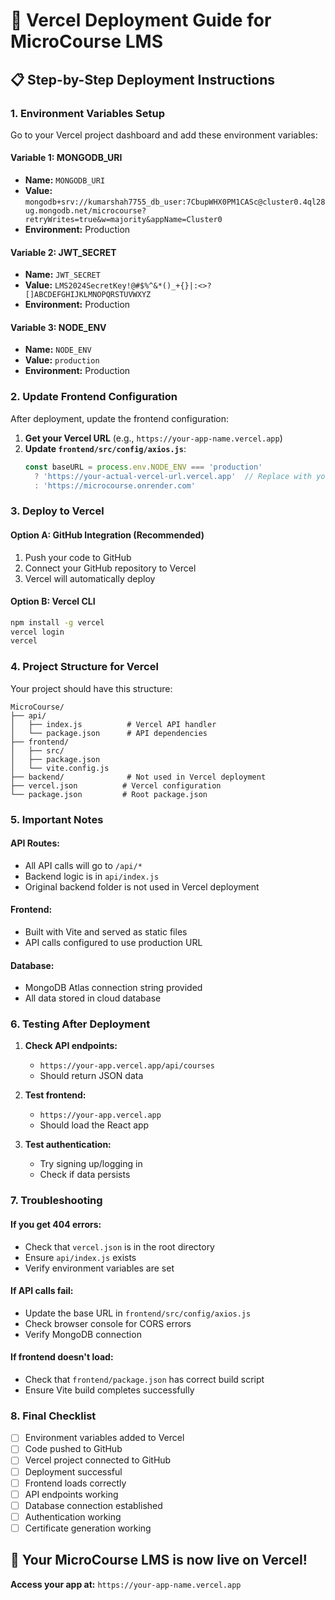 # 🚀 Vercel Deployment Guide for MicroCourse LMS

## 📋 **Step-by-Step Deployment Instructions**

### **1. Environment Variables Setup**

Go to your Vercel project dashboard and add these environment variables:

#### **Variable 1: MONGODB_URI**
- **Name:** `MONGODB_URI`
- **Value:** `mongodb+srv://kumarshah7755_db_user:7CbupWHX0PM1CASc@cluster0.4ql28ug.mongodb.net/microcourse?retryWrites=true&w=majority&appName=Cluster0`
- **Environment:** Production

#### **Variable 2: JWT_SECRET**
- **Name:** `JWT_SECRET`
- **Value:** `LMS2024SecretKey!@#$%^&*()_+{}|:<>?[]ABCDEFGHIJKLMNOPQRSTUVWXYZ`
- **Environment:** Production

#### **Variable 3: NODE_ENV**
- **Name:** `NODE_ENV`
- **Value:** `production`
- **Environment:** Production

### **2. Update Frontend Configuration**

After deployment, update the frontend configuration:

1. **Get your Vercel URL** (e.g., `https://your-app-name.vercel.app`)
2. **Update `frontend/src/config/axios.js`**:
   ```javascript
   const baseURL = process.env.NODE_ENV === 'production' 
     ? 'https://your-actual-vercel-url.vercel.app'  // Replace with your actual URL
     : 'https://microcourse.onrender.com'
   ```

### **3. Deploy to Vercel**

#### **Option A: GitHub Integration (Recommended)**
1. Push your code to GitHub
2. Connect your GitHub repository to Vercel
3. Vercel will automatically deploy

#### **Option B: Vercel CLI**
```bash
npm install -g vercel
vercel login
vercel
```

### **4. Project Structure for Vercel**

Your project should have this structure:
```
MicroCourse/
├── api/
│   ├── index.js          # Vercel API handler
│   └── package.json      # API dependencies
├── frontend/
│   ├── src/
│   ├── package.json
│   └── vite.config.js
├── backend/              # Not used in Vercel deployment
├── vercel.json          # Vercel configuration
└── package.json         # Root package.json
```

### **5. Important Notes**

#### **API Routes:**
- All API calls will go to `/api/*`
- Backend logic is in `api/index.js`
- Original backend folder is not used in Vercel deployment

#### **Frontend:**
- Built with Vite and served as static files
- API calls configured to use production URL

#### **Database:**
- MongoDB Atlas connection string provided
- All data stored in cloud database

### **6. Testing After Deployment**

1. **Check API endpoints:**
   - `https://your-app.vercel.app/api/courses`
   - Should return JSON data

2. **Test frontend:**
   - `https://your-app.vercel.app`
   - Should load the React app

3. **Test authentication:**
   - Try signing up/logging in
   - Check if data persists

### **7. Troubleshooting**

#### **If you get 404 errors:**
- Check that `vercel.json` is in the root directory
- Ensure `api/index.js` exists
- Verify environment variables are set

#### **If API calls fail:**
- Update the base URL in `frontend/src/config/axios.js`
- Check browser console for CORS errors
- Verify MongoDB connection

#### **If frontend doesn't load:**
- Check that `frontend/package.json` has correct build script
- Ensure Vite build completes successfully

### **8. Final Checklist**

- [ ] Environment variables added to Vercel
- [ ] Code pushed to GitHub
- [ ] Vercel project connected to GitHub
- [ ] Deployment successful
- [ ] Frontend loads correctly
- [ ] API endpoints working
- [ ] Database connection established
- [ ] Authentication working
- [ ] Certificate generation working

## 🎉 **Your MicroCourse LMS is now live on Vercel!**

**Access your app at:** `https://your-app-name.vercel.app`
